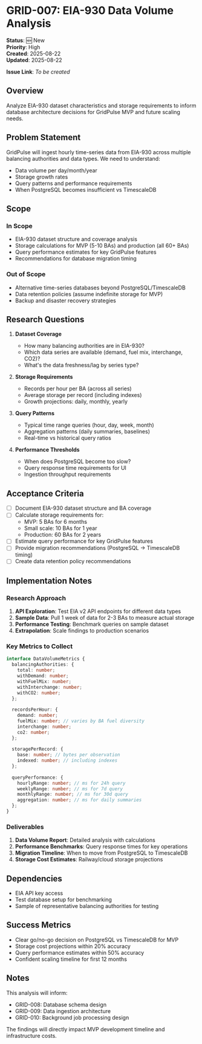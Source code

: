 # GRID-007: EIA-930 Data Volume Analysis

**Status**: 🆕 New  
**Priority**: High  
**Created**: 2025-08-22  
**Updated**: 2025-08-22  

**Issue Link**: *To be created*

## Overview

Analyze EIA-930 dataset characteristics and storage requirements to inform database architecture decisions for GridPulse MVP and future scaling needs.

## Problem Statement

GridPulse will ingest hourly time-series data from EIA-930 across multiple balancing authorities and data types. We need to understand:
- Data volume per day/month/year
- Storage growth rates
- Query patterns and performance requirements
- When PostgreSQL becomes insufficient vs TimescaleDB

## Scope

### In Scope
- EIA-930 dataset structure and coverage analysis
- Storage calculations for MVP (5-10 BAs) and production (all 60+ BAs)
- Query performance estimates for key GridPulse features
- Recommendations for database migration timing

### Out of Scope
- Alternative time-series databases beyond PostgreSQL/TimescaleDB
- Data retention policies (assume indefinite storage for MVP)
- Backup and disaster recovery strategies

## Research Questions

1. **Dataset Coverage**
   - How many balancing authorities are in EIA-930?
   - Which data series are available (demand, fuel mix, interchange, CO2)?
   - What's the data freshness/lag by series type?

2. **Storage Requirements**
   - Records per hour per BA (across all series)
   - Average storage per record (including indexes)
   - Growth projections: daily, monthly, yearly

3. **Query Patterns**
   - Typical time range queries (hour, day, week, month)
   - Aggregation patterns (daily summaries, baselines)
   - Real-time vs historical query ratios

4. **Performance Thresholds**
   - When does PostgreSQL become too slow?
   - Query response time requirements for UI
   - Ingestion throughput requirements

## Acceptance Criteria

- [ ] Document EIA-930 dataset structure and BA coverage
- [ ] Calculate storage requirements for:
  - MVP: 5 BAs for 6 months
  - Small scale: 10 BAs for 1 year  
  - Production: 60 BAs for 2 years
- [ ] Estimate query performance for key GridPulse features
- [ ] Provide migration recommendations (PostgreSQL → TimescaleDB timing)
- [ ] Create data retention policy recommendations

## Implementation Notes

### Research Approach
1. **API Exploration**: Test EIA v2 API endpoints for different data types
2. **Sample Data**: Pull 1 week of data for 2-3 BAs to measure actual storage
3. **Performance Testing**: Benchmark queries on sample dataset
4. **Extrapolation**: Scale findings to production scenarios

### Key Metrics to Collect
```typescript
interface DataVolumeMetrics {
  balancingAuthorities: {
    total: number;
    withDemand: number;
    withFuelMix: number;
    withInterchange: number;
    withCO2: number;
  };
  
  recordsPerHour: {
    demand: number;
    fuelMix: number; // varies by BA fuel diversity
    interchange: number;
    co2: number;
  };
  
  storagePerRecord: {
    base: number; // bytes per observation
    indexed: number; // including indexes
  };
  
  queryPerformance: {
    hourlyRange: number; // ms for 24h query
    weeklyRange: number; // ms for 7d query
    monthlyRange: number; // ms for 30d query
    aggregation: number; // ms for daily summaries
  };
}
```

### Deliverables
1. **Data Volume Report**: Detailed analysis with calculations
2. **Performance Benchmarks**: Query response times for key operations
3. **Migration Timeline**: When to move from PostgreSQL to TimescaleDB
4. **Storage Cost Estimates**: Railway/cloud storage projections

## Dependencies

- EIA API key access
- Test database setup for benchmarking
- Sample of representative balancing authorities for testing

## Success Metrics

- Clear go/no-go decision on PostgreSQL vs TimescaleDB for MVP
- Storage cost projections within 20% accuracy
- Query performance estimates within 50% accuracy
- Confident scaling timeline for first 12 months

## Notes

This analysis will inform:
- GRID-008: Database schema design
- GRID-009: Data ingestion architecture  
- GRID-010: Background job processing design

The findings will directly impact MVP development timeline and infrastructure costs.